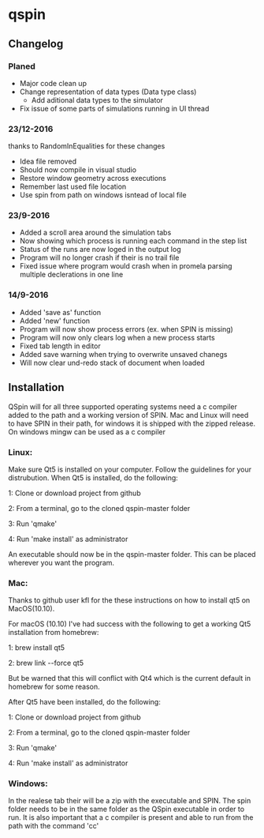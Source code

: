 # qspin

## Changelog

### Planed

- Major code clean up
- Change representation of data types (Data type class)
  - Add aditional data types to the simulator
- Fix issue of some parts of simulations running in UI thread

### 23/12-2016
thanks to RandomInEqualities for these changes
 - Idea file removed
 - Should now compile in visual studio
 - Restore window geometry across executions
 - Remember last used file location
 - Use spin from path on windows isntead of local file

### 23/9-2016
- Added a scroll area around the simulation tabs
- Now showing which process is running each command in the step list
- Status of the runs are now loged in the output log
- Program will no longer crash if their is no trail file
- Fixed issue where program would crash when in promela parsing multiple declerations in one line

### 14/9-2016
- Added 'save as' function
- Added 'new' function
- Program will now show process errors (ex. when SPIN is missing)
- Program will now only clears log when a new process starts
- Fixed tab length in editor
- Added save warning when trying to overwrite unsaved chanegs
- Will now clear und-redo stack of document when loaded

## Installation

QSpin will for all three supported operating systems need a c compiler added to the path and a working version of SPIN. Mac and Linux will need to have SPIN in their path, for windows it is shipped with the zipped release. On windows mingw can be used as a c compiler

### Linux:

Make sure Qt5 is installed on your computer. Follow the guidelines for your distrubution. When Qt5 is installed, do the following:

1: Clone or download project from github

2: From a terminal, go to the cloned qspin-master folder

3: Run 'qmake'

4: Run 'make install' as administrator

An executable should now be in the qspin-master folder. This can be placed wherever you want the program.

### Mac:

Thanks to github user kfl for the these instructions on how to install qt5 on MacOS(10.10).

  For macOS (10.10) I've had success with the following to get a working Qt5 installation from homebrew:

  1: brew install qt5

  2: brew link --force qt5

  But be warned that this will conflict with Qt4 which is the current default in homebrew for some reason.

After Qt5 have been installed, do the following:

1: Clone or download project from github

2: From a terminal, go to the cloned qspin-master folder

3: Run 'qmake'

4: Run 'make install' as administrator

### Windows:

In the realese tab their will be a zip with the executable and SPIN. The spin folder needs to be in the same folder as the QSpin executable in order to run. It is also important that a c compiler is present and able to run from the path with the command 'cc'
